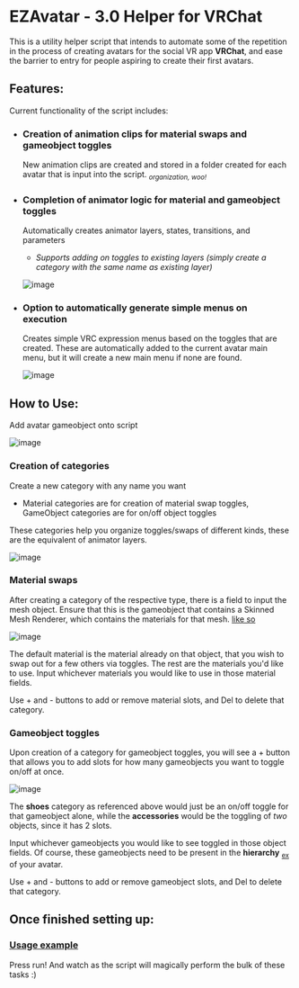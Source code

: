 # EZAvatar - 3.0 Helper for VRChat
This is a utility helper script that intends to automate some of the repetition in the process of creating avatars for the social VR app **VRChat**, and ease the barrier to entry for people aspiring to create their first avatars.

## Features: 
Current functionality of the script includes:

- ### Creation of animation clips for material swaps and gameobject toggles

  New animation clips are created and stored in a folder created for each avatar that is input into the script. <sub> *organization, woo!* <sub>

- ### Completion of animator logic for material and gameobject toggles 
  
  Automatically creates animator layers, states, transitions, and parameters
  
  - _Supports adding on toggles to existing layers (simply create a category with the same name as existing layer)_

  ![image](https://github.com/NinDevs/EZAvatar/assets/109317890/7ca9a40e-3bfb-4c26-aebe-a0175c9b0548)
  
- ### Option to automatically generate simple menus on execution
  
  Creates simple VRC expression menus based on the toggles that are created. 
  These are automatically added to the current avatar main menu, but it will create a new main menu
  if none are found.

  ![image](https://github.com/NinDevs/EZAvatar/assets/109317890/6102eb59-dec4-486e-bb9d-831ec110a9d8)

## How to Use:

Add avatar gameobject onto script

![image](https://github.com/NinDevs/EZAvatar/assets/109317890/d73ae9d3-d5b9-40d8-b364-c7c3efb3c34d)
  
### Creation of categories
  
Create a new category with any name you want 
  - Material categories are for creation of material swap toggles, GameObject categories are for on/off object toggles
  
These categories help you organize toggles/swaps of different kinds, these are the equivalent of animator layers.
  
![image](https://github.com/NinDevs/EZAvatar/assets/109317890/4009ee76-f1f3-4337-8196-3829bd7bd62b)

  ### Material swaps
  
  After creating a category of the respective type, there is a field to input the mesh object. 
  Ensure that this is the gameobject that contains a Skinned Mesh Renderer, which contains the materials for that mesh. [like so](https://github.com/NinDevs/EZAvatar/assets/109317890/df196720-8b63-4285-afff-d8b643150744)

  ![image](https://github.com/NinDevs/EZAvatar/assets/109317890/c6e0377f-2d89-463f-a630-fad0efeed21c)

  The default material is the material already on that object, that you wish to swap out for a few others via toggles. The rest are the materials you'd like to use. 
  Input whichever materials you would like to use in those material fields.

  Use + and - buttons to add or remove material slots, and Del to delete that category.

  ### Gameobject toggles
  
  Upon creation of a category for gameobject toggles, you will see a + button that allows you to add slots for how many gameobjects you want to toggle on/off at once.

  ![image](https://github.com/NinDevs/EZAvatar/assets/109317890/f8008029-669b-450c-887b-596dfcf649e4)

  The **shoes** category as referenced above would just be an on/off toggle for that gameobject alone,
  while the **accessories** would be the toggling of *two* objects, since it has 2 slots. 

  Input whichever gameobjects you would like to see toggled in those object fields. Of course, these gameobjects need to be present in the **hierarchy** <sub>[ex](https://github.com/NinDevs/EZAvatar/assets/109317890/cf201fec-db9c-4289-a5dc-9154ebba3d53)
</sub>
  of your avatar.
  
  Use + and - buttons to add or remove gameobject slots, and Del to delete that category.

  ## Once finished setting up:
  ### [Usage example](https://streamable.com/b6q1cr)
  Press run! And watch as the script will magically perform the bulk of these tasks :)
  


